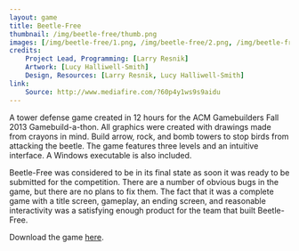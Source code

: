 ```yaml
---
layout: game
title: Beetle-Free
thumbnail: /img/beetle-free/thumb.png
images: [/img/beetle-free/1.png, /img/beetle-free/2.png, /img/beetle-free/3.png, /img/beetle-free/4.png]
credits:
    Project Lead, Programming: [Larry Resnik]
    Artwork: [Lucy Halliwell-Smith]
    Design, Resources: [Larry Resnik, Lucy Halliwell-Smith]
link:
    Source: http://www.mediafire.com/?60p4y1ws9s9aidu
---
```


A tower defense game created in 12 hours for the ACM Gamebuilders Fall 2013 Gamebuild-a-thon. All graphics were created with drawings made from crayons in mind. Build arrow, rock, and bomb towers to stop birds from attacking the beetle. The game features three levels and an intuitive interface. A Windows executable is also included.

Beetle-Free was considered to be in its final state as soon it was ready to be submitted for the competition. There are a number of obvious bugs in the game, but there are no plans to fix them. The fact that it was a complete game with a title screen, gameplay, an ending screen, and reasonable interactivity was a satisfying enough product for the team that built Beetle-Free.

Download the game [here]({{page.link.Source}}).
